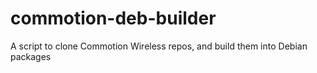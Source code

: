 commotion-deb-builder
=====================

A script to clone Commotion Wireless repos, and build them into Debian packages
